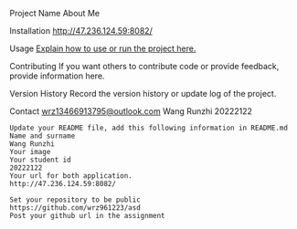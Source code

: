 Project Name
About Me

Installation
http://47.236.124.59:8082/

Usage
[Explain how to use or run the project here.](http://47.236.124.59:8082/)

Contributing
If you want others to contribute code or provide feedback, provide information here.

Version History
Record the version history or update log of the project.

Contact
wrz13466913795@outlook.com
Wang Runzhi
20222122

	Update your README file, add this following information in README.md 
	Name and surname
    Wang Runzhi
	Your image
	Your student id
    20222122
	Your url for both application.
    http://47.236.124.59:8082/

	Set your repository to be public
    https://github.com/wrz961223/asd
	Post your github url in the assignment
